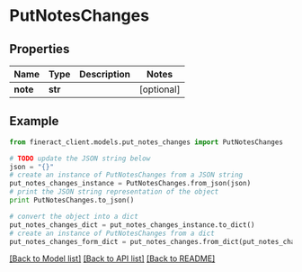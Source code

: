 # PutNotesChanges


## Properties

Name | Type | Description | Notes
------------ | ------------- | ------------- | -------------
**note** | **str** |  | [optional] 

## Example

```python
from fineract_client.models.put_notes_changes import PutNotesChanges

# TODO update the JSON string below
json = "{}"
# create an instance of PutNotesChanges from a JSON string
put_notes_changes_instance = PutNotesChanges.from_json(json)
# print the JSON string representation of the object
print PutNotesChanges.to_json()

# convert the object into a dict
put_notes_changes_dict = put_notes_changes_instance.to_dict()
# create an instance of PutNotesChanges from a dict
put_notes_changes_form_dict = put_notes_changes.from_dict(put_notes_changes_dict)
```
[[Back to Model list]](../README.md#documentation-for-models) [[Back to API list]](../README.md#documentation-for-api-endpoints) [[Back to README]](../README.md)


